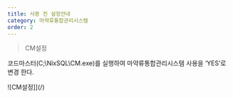 ```yaml
---
title: 사용 전 설정안내
category: 마약류통합관리시스템
order: 2
---
```

> CM설정
    
코드마스터(C;\NixSQL\CM.exe)를 실행하여 마약류통합관리시스템 사용을 ‘YES’로 변경 한다.

![CM설정]](/)